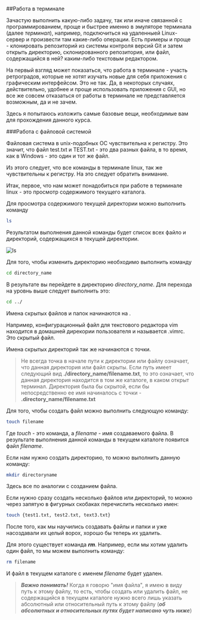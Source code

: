 ##Работа в терминале

Зачастую выполнить какую-либо задачу, так или иначе связанной с программированием, проще и быстрее именно в эмуляторе терминала (далее *терминал*), например, подключиться на удаленныей Linux-сервер и произвести там какие-либо операции. Есть примеры и проще - клонировать репозиторий из системы контроля версий Git и затем открыть директорию, склонированного репозитория, или файл, содержащийся в ней? каким-либо текстовым редактором.

На первый взгляд может показаться, что работа в терминале - участь ретроградов, которые не хотят изучать новые для себя приложения с графическим интерфейсом. Это не так. Да, в некоторых случаях, действительно, удобнее и проще использовать приложения с GUI, но все же совсем отказаться от работы в терминале не представляется возможным, да и не зачем.

Здесь я попытаюсь изложить самые базовые вещи, необходимые вам для прохождения данного курса. 

###Работа с файловой системой

Файловая система в unix-подобных ОС чувствительна к регистру. Это значит, что файл test.txt и TEST.txt - это два разных файла, в то время, как в Windows - это один и тот же файл.

Из этого следует, что все команды в терминале linux, так же чувствительны к регистру. На это следует обратить внимание.

Итак, первое, что нам может понадобиться при работе в терминале linux - это просмотр содержимого текущего каталога.

Для просмотра содержимого текущей директории можно выполнить команду


```bash
ls
```

Результатом выполнения данной команды будет список всех файло и директорий, содержащихся в текущей директории.

![ls](http://cdn.joxi.ru/uploads/prod/2014/09/20/797/1bc/ca292df94f81bca17a295484bfe82ade9ad96940.jpg)

Для того, чтобы изменить директорию необходимо выполнить команду

```bash
cd directory_name
```

В результате вы перейдете в директорию *directory_name*. Для перехода на уровнь выше следует выполнить это:

```bash
cd ../
```

Имена скрытых файлов и папок начинаются на .

Например, конфигурационный файл для текстового редактора vim находится в домашней дирекории пользователя и называется .vimrc. Это скрытый файл.

Имена скрытых директорий так же начинаются с точки.

> Не всегда точка в начале пути к директории или файлу означает, что данная директория или файл скрыты. Если путь имеет следующий вид **./directory_name/filename.txt**, то это означает, что данная директория находится в том же каталоге, в каком открыт терминал. Директория была бы скрытой, если бы непосредственно ее имя начиналось с точки - **.directory_name/filename.txt**

Для того, чтобы создать файл можно выполнить следующую команду:

```bash
touch filename
```

Где *touch* - это команда, а *filename* - имя создаваемого файла. В результате выполнения данной команды в текущем каталоге появится файл *filename*.

Если нам нужно создать директорию, то можно выполнить данную команду:

```bash
mkdir directoryname
```

Здесь все по аналогии с созданием файла.

Если нужно сразу создать несколько файлов или директорий, то можно через запятую в фигурных скобаках перечислить несколько имен:

```bash
touch {test1.txt, test2.txt, text3.txt}
```

После того, как мы научились создавать файлы и папки и уже насоздавали их целый ворох, хорошо бы теперь их удалить.

Для этого существует команда ***rm***. Например, если мы хотим удалить один файл, то мы можем выполнить команду:

```bash
rm filename
```

И файл в текущем каталоге с именем *filename*  будет удален. 

> ***Важно понимать!*** Когда я говорю "имя файла", я имею в виду путь к этому файлу, то есть, чтобы создать или удалить файл, не содержащийся в текущем каталоге нужно всего лишь указать абсолютный или относительный путь к этому файлу (***об абсолютных и относительных путях будет написано чуть ниже***)




 
